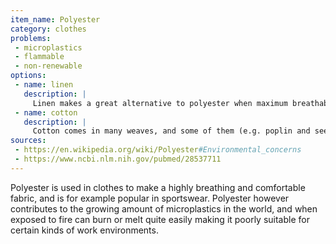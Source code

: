 ```yaml
---
item_name: Polyester
category: clothes
problems:
 - microplastics
 - flammable
 - non-renewable
options:
 - name: linen
   description: |
     Linen makes a great alternative to polyester when maximum breathability is desired.
 - name: cotton
   description: |
     Cotton comes in many weaves, and some of them (e.g. poplin and seersucker) are particularly good options when breathability is desired.
sources:
 - https://en.wikipedia.org/wiki/Polyester#Environmental_concerns
 - https://www.ncbi.nlm.nih.gov/pubmed/28537711
---
```

Polyester is used in clothes to make a highly breathing and comfortable fabric, and is for example popular in sportswear. Polyester however contributes to the growing amount of microplastics in the world, and when exposed to fire can burn or melt quite easily making it poorly suitable for certain kinds of work environments.

